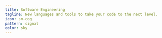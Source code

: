 ```yaml
---
title: Software Engineering
tagline: New languages and tools to take your code to the next level.
icon: sm-cog
pattern: signal
color: sky
---
```

